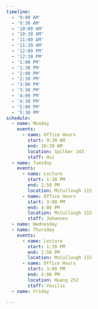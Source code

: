 ```yaml
---
timeline:
  - '9:00 AM'
  - '9:30 AM'
  - '10:00 AM'
  - '10:30 AM'
  - '11:00 AM'
  - '11:30 AM'
  - '12:00 PM'
  - '12:30 PM'
  - '1:00 PM'
  - '1:30 PM'
  - '2:00 PM'
  - '2:30 PM'
  - '3:00 PM'
  - '3:30 PM'
  - '4:00 PM'
  - '4:30 PM'
  - '5:00 PM'
  - '5:30 PM'
schedule:
  - name: Monday
    events:
      - name: Office Hours
        start: 9:30 AM
        end: 10:30 AM
        location: Spilker 143
        staff: Hui
  - name: Tuesday
    events:
      - name: Lecture
        start: 1:30 PM
        end: 2:50 PM
        location: McCullough 115
      - name: Office Hours
        start: 3:00 PM
        end: 4:00 PM
        location: McCullough 115
        staff: Johannes
  - name: Wednesday
  - name: Thursday
    events:
      - name: Lecture
        start: 1:30 PM
        end: 2:50 PM
        location: McCullough 115
      - name: Office Hours
        start: 3:00 PM
        end: 4:00 PM
        location: Huang 252
        staff: Vasilis
  - name: Friday
    
---
```


